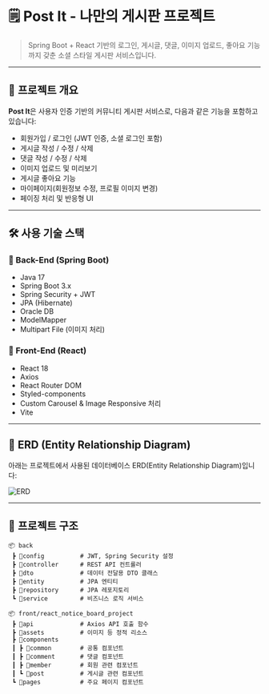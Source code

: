 # 🗒️ Post It - 나만의 게시판 프로젝트

> Spring Boot + React 기반의 로그인, 게시글, 댓글, 이미지 업로드, 좋아요 기능까지 갖춘 소셜 스타일 게시판 서비스입니다.

---

## 📌 프로젝트 개요

**Post It**은 사용자 인증 기반의 커뮤니티 게시판 서비스로, 다음과 같은 기능을 포함하고 있습니다:

- 회원가입 / 로그인 (JWT 인증, 소셜 로그인 포함)
- 게시글 작성 / 수정 / 삭제
- 댓글 작성 / 수정 / 삭제
- 이미지 업로드 및 미리보기
- 게시글 좋아요 기능
- 마이페이지(회원정보 수정, 프로필 이미지 변경)
- 페이징 처리 및 반응형 UI

---

## 🛠️ 사용 기술 스택

### 🧩 Back-End (Spring Boot)

- Java 17
- Spring Boot 3.x
- Spring Security + JWT
- JPA (Hibernate)
- Oracle DB
- ModelMapper
- Multipart File (이미지 처리)

### 🎨 Front-End (React)

- React 18
- Axios
- React Router DOM
- Styled-components
- Custom Carousel & Image Responsive 처리
- Vite

---

## 🧬 ERD (Entity Relationship Diagram)

아래는 프로젝트에서 사용된 데이터베이스 ERD(Entity Relationship Diagram)입니다:

![ERD](https://github.com/KANGJIHYEON1121/kh-notice_board-project/assets/C1B99693-5E39-4630-A3A4-49F87B048A0F/C1B99693-5E39-4630-A3A4-49F87B048A0F)

---

## 📁 프로젝트 구조

```
📦 back
 ┣ 📂config          # JWT, Spring Security 설정
 ┣ 📂controller      # REST API 컨트롤러
 ┣ 📂dto             # 데이터 전달용 DTO 클래스
 ┣ 📂entity          # JPA 엔티티
 ┣ 📂repository      # JPA 레포지토리
 ┗ 📂service         # 비즈니스 로직 서비스

📦 front/react_notice_board_project
 ┣ 📂api             # Axios API 호출 함수
 ┣ 📂assets          # 이미지 등 정적 리소스
 ┣ 📂components
 ┃ ┣ 📂common        # 공통 컴포넌트
 ┃ ┣ 📂comment       # 댓글 컴포넌트
 ┃ ┣ 📂member        # 회원 관련 컴포넌트
 ┃ ┗ 📂post          # 게시글 관련 컴포넌트
 ┗ 📂pages           # 주요 페이지 컴포넌트
```
